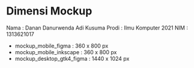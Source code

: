 # Dimensi Mockup

Nama  : Danan Danurwenda Adi Kusuma
Prodi : Ilmu Komputer 2021
NIM   : 1313621017

- mockup_mobile_figma : 360 x 800 px
- mockup_mobile_inkscape : 360 x 800 px
- mockup_desktop_gtk4_figma : 1440 x 1024 px